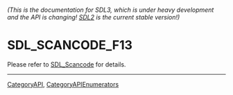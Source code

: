 ###### (This is the documentation for SDL3, which is under heavy development and the API is changing! [SDL2](https://wiki.libsdl.org/SDL2/) is the current stable version!)
# SDL_SCANCODE_F13

Please refer to [SDL_Scancode](SDL_Scancode) for details.

----
[CategoryAPI](CategoryAPI), [CategoryAPIEnumerators](CategoryAPIEnumerators)

